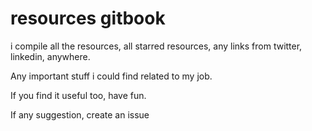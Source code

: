 # resources gitbook

i compile all the resources, all starred resources, any links from twitter, linkedin, anywhere.

Any important stuff i could find related to my job. 

If you  find it useful too, have fun. 

If any suggestion, create an issue

